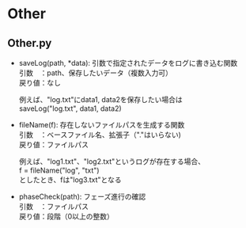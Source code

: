 # Other
## Other.py
- saveLog(path, *data): 引数で指定されたデータをログに書き込む関数  
	引数　：path、保存したいデータ（複数入力可）  
	戻り値：なし  
	  
	例えば、"log.txt"にdata1, data2を保存したい場合は  
		saveLog("log.txt", data1, data2)  
- fileName(f): 存在しないファイルパスを生成する関数  
	引数　：ベースファイル名、拡張子（"."はいらない)  
	戻り値：ファイルパス  
	  
	例えば、"log1.txt"、"log2.txt"というログが存在する場合、  
		f = fileName("log", "txt")  
	としたとき、fは"log3.txt"となる  	
- phaseCheck(path): フェーズ進行の確認  
	引数　：ファイルパス  
	戻り値：段階（0以上の整数）  
